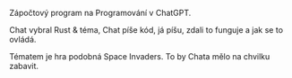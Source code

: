 Zápočtový program na Programování v ChatGPT.

Chat vybral Rust & téma, Chat píše kód, já píšu, zdali to funguje a jak se to ovládá.

Tématem je hra podobná Space Invaders. To by Chata mělo na chvilku zabavit.
